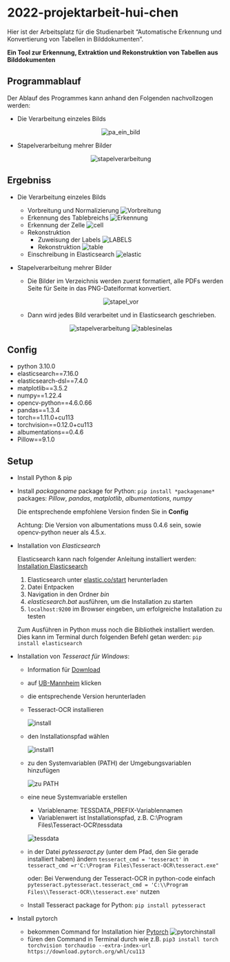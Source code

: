 # 2022-projektarbeit-hui-chen

Hier ist der Arbeitsplatz für die Studienarbeit “Automatische Erkennung und Konvertierung von Tabellen in Bilddokumenten”.

**Ein Tool zur Erkennung, Extraktion und Rekonstruktion von Tabellen aus Bilddokumenten**

## Programmablauf
Der Ablauf des Programmes kann anhand den Folgenden  nachvollzogen werden:
- Die Verarbeitung einzeles Bilds

  <center>

  ![pa_ein_bild](./Abbildungen/programmablauf.svg)

  </center>

- Stapelverarbeitung mehrer Bilder

  <center>

  ![stapelverarbeitung](./Abbildungen/stapelverarbeitung.svg)

  </center>

## Ergebniss
- Die Verarbeitung einzeles Bilds
   - Vorbreitung und Normalizierung
   ![Vorbreitung](Abbildungen\vorverarbeitung.png)
   - Erkennung des Tablebreichs
   ![Erkennung](Abbildungen\erkennung.png)
   - Erkennung der Zelle
   ![cell](Abbildungen\cell.png)
   - Rekonstruktion
      - Zuweisung der Labels
      ![LABELS](Abbildungen\labels.jpg)
      - Rekonstruktion
      ![table](Abbildungen\table.jpg)
   - Einschreibung in Elasticsearch
   ![elastic](Abbildungen\elasticsearch.png)

- Stapelverarbeitung mehrer Bilder
   - Die Bilder im Verzeichnis werden zuerst formatiert,  alle PDFs werden Seite für Seite in das PNG-Dateiformat konvertiert.
   <center>

   ![stapel_vor](Abbildungen\stapel_vor.jpg)

   </center>

   - Dann wird jedes Bild verarbeitet und in Elasticsearch geschrieben.

   <center>

   ![stapelverarbeitung](Abbildungen\stapelverarbeitung.png)
   ![tablesinelas](Abbildungen\tableselas.png)

   </center>


## Config
- python 3.10.0
- elasticsearch==7.16.0
- elasticsearch-dsl==7.4.0
- matplotlib==3.5.2
- numpy==1.22.4
- opencv-python==4.6.0.66
- pandas==1.3.4
- torch==1.11.0+cu113
- torchvision==0.12.0+cu113
- albumentations==0.4.6 
- Pillow==9.1.0

## Setup

- Install Python & pip
- Install *packagename* package for Python: `pip install *packagename*`
  packages: _Pillow_, _pandas_, _matplotlib_, _albumentations_, _numpy_
  
  Die entsprechende empfohlene Version finden Sie in **Config** 
  
  Achtung: Die Version von albumentations muss 0.4.6 sein, sowie opencv-python neuer als 4.5.x. 

- Installation von *Elasticsearch*

  Elasticsearch kann nach folgender Anleitung installiert werden: [Installation Elasticsearch](https://youtu.be/Tn6zkPz-qHc?t=553)

  1. Elasticsearch unter [elastic.co/start](https://www.elastic.co/de/start) herunterladen
  2. Datei Entpacken
  3. Navigation in den Ordner *bin*
  4. *elasticsearch.bat* ausführen, um die Installation zu starten
  5. `localhost:9200` im Browser eingeben, um erfolgreiche Installation zu testen

  Zum Ausführen in Python muss noch die Bibliothek installiert werden.
Dies kann im Terminal durch folgenden Befehl getan werden: `pip install elasticsearch`

- Installation von *Tesseract für Windows*:
  - Information für [Download](<https://medium.com/quantrium-tech/installing-and-using-tesseract-4-on-windows-10-4f7930313f82>)
  - auf [UB-Mannheim](https://github.com/UB-Mannheim/tesseract/wiki) klicken
  - die entsprechende Version herunterladen
  - Tesseract-OCR installieren

    ![install](./Abbildungen/install0.jpg)
  - den Installationspfad wählen
    
    ![install1](./Abbildungen/install1.jpg)
  - zu den Systemvariablen (PATH) der Umgebungsvariablen hinzufügen

    ![zu PATH](./Abbildungen/zupathadd.jpg)
    
  - eine neue Systemvariable erstellen
    - Variablename: TESSDATA_PREFIX-Variablennamen 
    - Variablenwert ist Installationspfad, z.B. C:\Program Files\Tesseract-OCR\tessdata

    ![tessdata](./Abbildungen/tesserdata.jpg)
  - in der Datei _pytesseract.py_ (unter dem Pfad, den Sie gerade installiert haben) ändern `tesseract_cmd = 'tesseract'`  in `tesseract_cmd =r'C:\Program Files\Tesseract-OCR\tesseract.exe"`
    
    oder: Bei Verwendung der Tesseract-OCR in python-code einfach `pytesseract.pytesseract.tesseract_cmd = 'C:\\Program Files\\Tesseract-OCR\\tesseract.exe'` nutzen
  - Install Tesseract package for Python: `pip install pytesseract`

- Install pytorch
  - bekommen Command for Installation hier [Pytorch](https://pytorch.org/get-started/locally/)
  ![pytorchinstall](./Abbildungen/pytorch.jpg)
  - füren den Command in Terminal durch wie z.B. `pip3 install torch torchvision torchaudio --extra-index-url https://download.pytorch.org/whl/cu113`

